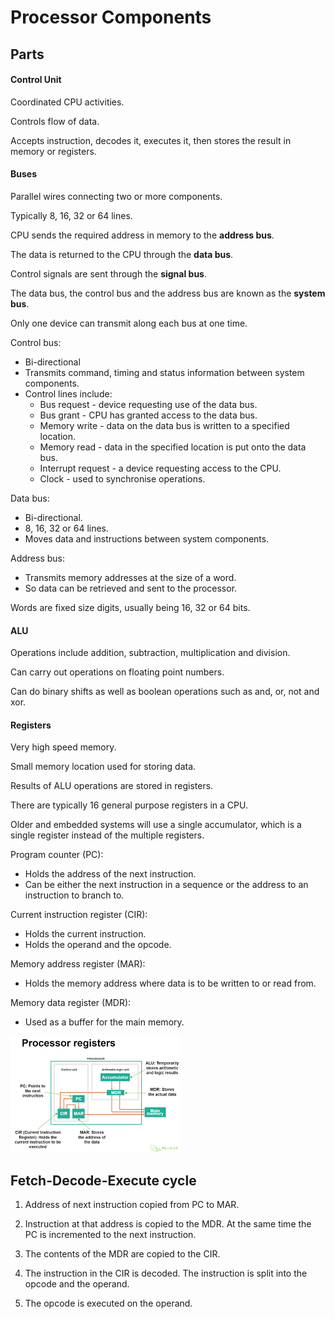 # Processor Components

## Parts

#### Control Unit

Coordinated CPU activities.

Controls flow of data.

Accepts instruction, decodes it, executes it, then stores the result in memory
or registers.

#### Buses

Parallel wires connecting two or more components.

Typically 8, 16, 32 or 64 lines.

CPU sends the required address in memory to the **address bus**.

The data is returned to the CPU through the **data bus**.

Control signals are sent through the **signal bus**.

The data bus, the control bus and the address bus are known as the **system bus**.

Only one device can transmit along each bus at one time.

Control bus:

- Bi-directional
- Transmits command, timing and status information between system components.
- Control lines include:
	- Bus request - device requesting use of the data bus.
	- Bus grant - CPU has granted access to the data bus.
	- Memory write - data on the data bus is written to a specified location.
	- Memory read - data in the specified location is put onto the data bus.
	- Interrupt request - a device requesting access to the CPU.
	- Clock - used to synchronise operations.

Data bus:

- Bi-directional.
- 8, 16, 32 or 64 lines.
- Moves data and instructions between system components.

Address bus:

- Transmits memory addresses at the size of a word.
- So data can be retrieved and sent to the processor.

Words are fixed size digits, usually being 16, 32 or 64 bits.


#### ALU

Operations include addition, subtraction, multiplication and division.

Can carry out operations on floating point numbers.

Can do binary shifts as well as boolean operations such as and, or, not and xor.

#### Registers

Very high speed memory.

Small memory location used for storing data.

Results of ALU operations are stored in registers.

There are typically 16 general purpose registers in a CPU.

Older and embedded systems will use a single accumulator, which is a single register
instead of the multiple registers.

Program counter (PC):

- Holds the address of the next instruction.
- Can be either the next instruction in a sequence or the address to an instruction
to branch to.

Current instruction register (CIR):

- Holds the current instruction.
- Holds the operand and the opcode.

Memory address register (MAR):

- Holds the memory address where data is to be written to or read from.

Memory data register (MDR):

- Used as a buffer for the main memory.

![CPU Diagram](cpu.png)

## Fetch-Decode-Execute cycle

1. Address of next instruction copied from PC to MAR.

2. Instruction at that address is copied to the MDR. At the same time the PC is
	incremented to the next instruction.

3. The contents of the MDR are copied to the CIR.

4. The instruction in the CIR is decoded. The instruction is split into the opcode
	and the operand.

5. The opcode is executed on the operand.

